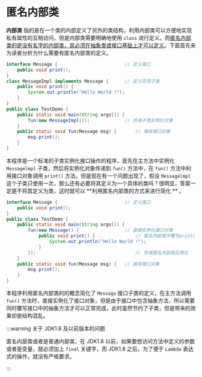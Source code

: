 # 匿名内部类

**内部类**
指的是在一个类的内部定义了另外的类结构，利用内部类可以方便地实现私有属性的互相访问，但是内部类需要明确地使用 `class`
进行定义。而<u>匿名内部类的是没有名字的内部类，其必须在抽象类或接口基础上才可以定义</u>。下面首先来为读者分析为什么需要有匿名内部类的定义。

```java
interface Message {							// 定义接口
	public void print();
}
class MessageImpl implements Message {		// 定义实现子类
	public void print() {
		System.out.println("Hello World !");
	}
}
public class TestDemo {
	public static void main(String args[]) {
		fun(new MessageImpl());				// 传递子类实例化对象
	}
	public static void fun(Message msg) {		// 接收接口对象
		msg.print();
	}
}
```

本程序是一个标准的子类实例化接口操作的程序，首先在主方法中实例化 `Messagelmpl` 子类，然后将实例化对象传递到 `fun()`
方法中，在 `fun()` 方法中利用接口对象调用 `print()` 方法。但是现在有一个问题出现了，假设 `Messagelmpl`
这个子类只使用一次，那么还有必要将其定义为一个具体的类吗？很明显，答案一定是不将其定义为类，这时就可以 **利用匿名内部类的方式来进行简化
** 。

```java
interface Message {							// 定义接口
	public void print();
}
public class TestDemo {
	public static void main(String args[]) {
		fun(new Message() {					// 直接实例化接口对象
			public void print() {				// 匿名内部类中覆写print()方法
				System.out.println("Hello World !");
			}
		}); 									// 传递匿名内部类实例化
	}
	public static void fun(Message msg) {	// 接收接口对象
		msg.print();
	}
}
```

本程序利用匿名内部类的的概念简化了 `Message` 接口子类的定义，在主方法调用 `fun()`
方法时，直接实例化了接口对象，但是由于接口中包含抽象方法，所以需要同时覆写接口中的抽象方法才可以正常完成，此时虽然节约了子类，但是带来的效果却是结构混乱。

:::warning 关于 JDK1.8 及以前版本的问题

匿名内部类或者是普通内部类，在 JDK1.8 以前，如果要想访问方法中定义的参数或者是变量，就必须加上 `final` 关键字，而 JDK1.8
之后，为了便于 `Lambda` 表达式的操作，就没有严格要求。

:::

